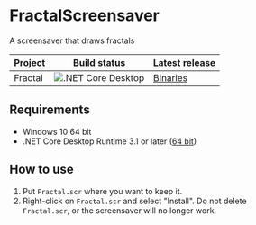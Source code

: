 # FractalScreensaver
A screensaver that draws fractals

| Project   | Build status            | Latest release |
| --------- | ----------------------- | -------------- |
| Fractal   | ![.NET Core Desktop][1] | [Binaries][2]  |

## Requirements
- Windows 10 64 bit
- .NET Core Desktop Runtime 3.1 or later ([64 bit][3])

## How to use
1. Put `Fractal.scr` where you want to keep it.
2. Right-click on `Fractal.scr` and select "Install". Do not delete `Fractal.scr`, or the screensaver will no longer work.

  [1]: https://github.com/Nolonar/FractalScreensaver/workflows/.NET%20Core%20Desktop/badge.svg
  [2]: https://github.com/Nolonar/FractalScreensaver/releases/latest/download/Fractal.scr
  [3]: https://dotnet.microsoft.com/download/dotnet-core/thank-you/runtime-desktop-3.1.6-windows-x64-installer
